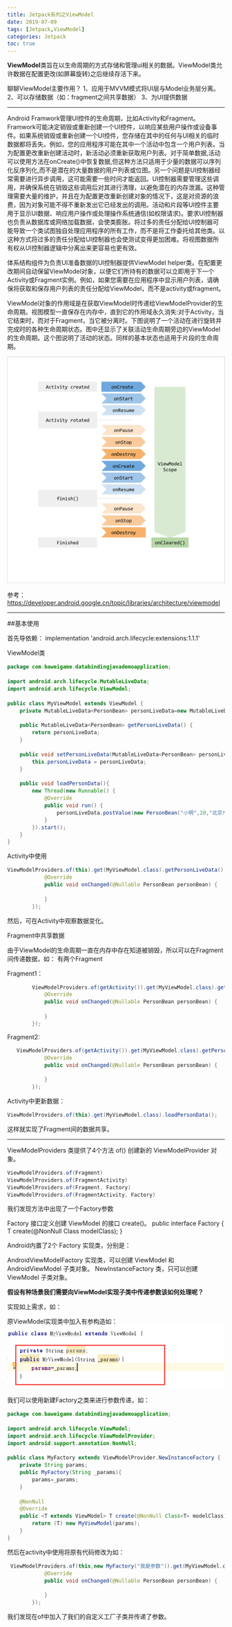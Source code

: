 ```yaml
---
title: Jetpack系列之ViewModel
date: 2019-07-09
tags: [Jetpack,ViewModel]
categories: Jetpack
toc: true
---
```

**ViewModel**类旨在以生命周期的方式存储和管理ui相关的数据。ViewModel类允许数据在配置更改(如屏幕旋转)之后继续存活下来。
<!--more-->

聊聊ViewModel主要作用？
1、应用于MVVM模式将UI层与Model业务层分离。
2、可以存储数据（如：fragment之间共享数据）
3、为UI提供数据

---

Android Framwork管理UI控件的生命周期，比如Activity和Fragment。Framwork可能决定销毁或重新创建一个UI控件，以响应某些用户操作或设备事件。如果系统销毁或重新创建一个UI控件，您存储在其中的任何与UI相关的临时数据都将丢失。例如，您的应用程序可能在其中一个活动中包含一个用户列表。当为配置更改重新创建活动时，新活动必须重新获取用户列表。对于简单数据,活动可以使用方法在onCreate()中恢复数据,但这种方法只适用于少量的数据可以序列化反序列化,而不是潜在的大量数据的用户列表或位图。另一个问题是UI控制器经常需要进行异步调用，这可能需要一些时间才能返回。UI控制器需要管理这些调用，并确保系统在销毁这些调用后对其进行清理，以避免潜在的内存泄漏。这种管理需要大量的维护，并且在为配置更改重新创建对象的情况下，这是对资源的浪费，因为对象可能不得不重新发出它已经发出的调用。活动和片段等UI控件主要用于显示UI数据、响应用户操作或处理操作系统通信(如权限请求)。要求UI控制器也负责从数据库或网络加载数据，会使类膨胀。将过多的责任分配给UI控制器可能导致一个类试图独自处理应用程序的所有工作，而不是将工作委托给其他类。以这种方式将过多的责任分配给UI控制器也会使测试变得更加困难。将视图数据所有权从UI控制器逻辑中分离出来更容易也更有效。

体系结构组件为负责UI准备数据的UI控制器提供ViewModel helper类。在配置更改期间自动保留ViewModel对象，以便它们所持有的数据可以立即用于下一个Activity或Fragment实例。例如，如果您需要在应用程序中显示用户列表，请确保将获取和保存用户列表的责任分配给ViewModel，而不是activity或fragment。

ViewModel对象的作用域是在获取ViewModel时传递给ViewModelProvider的生命周期。视图模型一直保存在内存中，直到它的作用域永久消失:对于Activity，当它结束时，而对于Fragment，当它被分离时。下图说明了一个活动在进行旋转并完成时的各种生命周期状态。图中还显示了关联活动生命周期旁边的ViewModel的生命周期。这个图说明了活动的状态。同样的基本状态也适用于片段的生命周期。

<img src="jetpack-viewmodel/2019-07-09-19-28-59.png" />

参考：https://developer.android.google.cn/topic/libraries/architecture/viewmodel

---
##基本使用

首先导依赖：
implementation 'android.arch.lifecycle:extensions:1.1.1'

ViewModel类
```java
package com.baweigame.databindingjavademoapplication;

import android.arch.lifecycle.MutableLiveData;
import android.arch.lifecycle.ViewModel;

public class MyViewModel extends ViewModel {
    private MutableLiveData<PersonBean> personLiveData=new MutableLiveData<>();

    public MutableLiveData<PersonBean> getPersonLiveData() {
        return personLiveData;
    }

    public void setPersonLiveData(MutableLiveData<PersonBean> personLiveData) {
        this.personLiveData = personLiveData;
    }

    public void loadPersonData(){
        new Thread(new Runnable() {
            @Override
            public void run() {
                personLiveData.postValue(new PersonBean("小明",20,"北京市海淀区"));
            }
        }).start();
    }
}

```

Activity中使用

```java
ViewModelProviders.of(this).get(MyViewModel.class).getPersonLiveData().observe(this, new Observer<PersonBean>() {
            @Override
            public void onChanged(@Nullable PersonBean personBean) {

            }
        });

```
然后，可在Activity中观察数据变化。

Fragment中共享数据

由于ViewModel的生命周期一直在内存中存在知道被销毁，所以可以在Fragment间传递数据，如：
有两个Fragment

Fragment1：
```java
        ViewModelProviders.of(getActivity()).get(MyViewModel.class).getPersonLiveData().observe(this, new Observer<PersonBean>() {
            @Override
            public void onChanged(@Nullable PersonBean personBean) {

            }
        });
```

Fragment2:
```java
   ViewModelProviders.of(getActivity()).get(MyViewModel.class).getPersonLiveData().observe(this, new Observer<PersonBean>() {
            @Override
            public void onChanged(@Nullable PersonBean personBean) {

            }
        });
```

Activity中更新数据：

```java
ViewModelProviders.of(this).get(MyViewModel.class).loadPersonData();
```

这样就实现了Fragment间的数据共享。

---

ViewModelProviders 类提供了4个方法 of() 创建新的 ViewModelProvider 对象。

```java
ViewModelProviders.of(Fragment)
ViewModelProviders.of(FragmentActivity)
ViewModelProviders.of(Fragment, Factory)
ViewModelProviders.of(FragmentActivity, Factory)
```
我们发现方法中出现了一个Factory参数

Factory 接口定义创建 ViewModel 的接口 create()。
public interface Factory {
    <T extends ViewModel> T create(@NonNull Class<T> modelClass);
}

Android内置了2个 Factory 实现类，分别是：

AndroidViewModelFactory 实现类，可以创建 ViewModel 和 AndroidViewModel 子类对象。
NewInstanceFactory 类，只可以创建 ViewModel 子类对象。

**假设有种场景我们需要向ViewModel实现子类中传递参数该如何处理呢？**

实现如上需求，如：

原ViewModel实现类中加入有参构造如：
<img src="jetpack-viewmodel/2019-07-10-10-12-43.png" />

我们可以使用新建Factory之类来进行参数传递，如：
```java
package com.baweigame.databindingjavademoapplication;

import android.arch.lifecycle.ViewModel;
import android.arch.lifecycle.ViewModelProvider;
import android.support.annotation.NonNull;

public class MyFactory extends ViewModelProvider.NewInstanceFactory {
    private String params;
    public MyFactory(String _params){
        params=_params;
    }

    @NonNull
    @Override
    public <T extends ViewModel> T create(@NonNull Class<T> modelClass) {
        return (T) new MyViewModel(params);
    }
}

```
然后在activity中使用将原有代码修改为如：
```java
 ViewModelProviders.of(this,new MyFactory("我是参数")).get(MyViewModel.class).getPersonLiveData().observe(this, new Observer<PersonBean>() {
            @Override
            public void onChanged(@Nullable PersonBean personBean) {

            }
        });
```
我们发现在of中加入了我们的自定义工厂子类并传递了参数。

